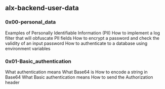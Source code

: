 ## alx-backend-user-data

### 0x00-personal_data

Examples of Personally Identifiable Information (PII)
How to implement a log filter that will obfuscate PII fields
How to encrypt a password and check the validity of an input password
How to authenticate to a database using environment variables

### 0x01-Basic_authentication

What authentication means
What Base64 is
How to encode a string in Base64
What Basic authentication means
How to send the Authorization header



